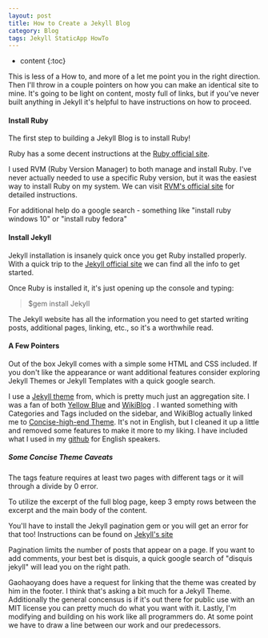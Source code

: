 ```yaml
---
layout: post
title: How to Create a Jekyll Blog
category: Blog
tags: Jekyll StaticApp HowTo
---
```


* content
{:toc}

This is less of a How to, and more of a let me point you in the right direction. Then I\'ll throw in a couple pointers on how you can make an identical site to mine. It\'s going to be light on content, mosty full of links, but if you\'ve never built anything in Jekyll it\'s helpful to have instructions on how to proceed.




#### Install Ruby

The first step to building a Jekyll Blog is to install Ruby!

Ruby has a some decent instructions at the [Ruby official site](https://www.ruby-lang.org/en/documentation/installation/).

I used RVM (Ruby Version Manager) to both manage and install Ruby. I\'ve never actually needed to use a specific Ruby version, but it was the easiest way to install Ruby on my system. We can visit [RVM's official site](https://rvm.io/rvm/install) for detailed instructions.

For additional help do a google search - something like "install ruby windows 10" or "install ruby fedora"

#### Install Jekyll

Jekyll installation is insanely quick once you get Ruby installed properly. With a quick trip to the [Jekyll official site](https://jekyllrb.com/) we can find all the info to get started.

Once Ruby is installed it, it\'s just opening up the console and typing: 

>$gem install Jekyll

The Jekyll website has all the information you need to get started writing posts, additional pages, linking, etc., so it\'s a worthwhile read.

#### A Few Pointers

Out of the box Jekyll comes with a simple some HTML and CSS included. If you don\'t like the appearance or want additional features consider exploring Jekyll Themes or Jekyll Templates with a quick google search. 

I use a [Jekyll theme](http://jekyllthemes.org/) from, which is pretty much just an aggregation site. I was a fan of both [Yellow Blue](http://jekyllthemes.org/themes/yellowblue/) and [WikiBlog](http://jekyllthemes.org/themes/wiki-blog/) . I wanted something with Categories and Tags included on the sidebar, and WikiBlog actually linked me to [Concise-high-end Theme](http://jekyllthemes.org/themes/cool-concise-high-end/). It\'s not in English, but I cleaned it up a little and removed some features to make it more to my liking. I have included what I used in my [github](https://github.com/papercliphat/concise_theme_jekyll) for English speakers.

##### Some Concise Theme Caveats

The tags feature requires at least two pages with different tags or it will through a divide by 0 error.

To utilize the excerpt of the full blog page, keep 3 empty rows between the excerpt and the main body of the content.

You\'ll have to install the Jekyll pagination gem or you will get an error for that too! Instructions can be found on [Jekyll's site](https://jekyllrb.com/)

Pagination limits the number of posts that appear on a page. If you want to add comments, your best bet is disquis, a quick google search of "disquis jekyll" will lead you on the right path.

Gaohaoyang does have a request for linking that the theme was created by him in the footer. I think that's asking a bit much for a Jekyll Theme. Additionally the general concensus is if it\'s out there for public use with an MIT license you can pretty much do what you want with it. Lastly, I\'m modifying and building on his work like all programmers do. At some point we have to draw a line between our work and our predecessors.
